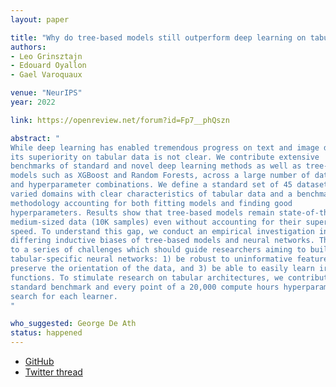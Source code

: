 ```yaml
---
layout: paper

title: "Why do tree-based models still outperform deep learning on tabular data?"
authors:
- Leo Grinsztajn
- Edouard Oyallon
- Gael Varoquaux

venue: "NeurIPS"
year: 2022

link: https://openreview.net/forum?id=Fp7__phQszn

abstract: "
While deep learning has enabled tremendous progress on text and image datasets,
its superiority on tabular data is not clear. We contribute extensive
benchmarks of standard and novel deep learning methods as well as tree-based
models such as XGBoost and Random Forests, across a large number of datasets
and hyperparameter combinations. We define a standard set of 45 datasets from
varied domains with clear characteristics of tabular data and a benchmarking
methodology accounting for both fitting models and finding good
hyperparameters. Results show that tree-based models remain state-of-the-art on
medium-sized data (10K samples) even without accounting for their superior
speed. To understand this gap, we conduct an empirical investigation into the
differing inductive biases of tree-based models and neural networks. This leads
to a series of challenges which should guide researchers aiming to build
tabular-specific neural networks: 1) be robust to uninformative features, 2)
preserve the orientation of the data, and 3) be able to easily learn irregular
functions. To stimulate research on tabular architectures, we contribute a
standard benchmark and every point of a 20,000 compute hours hyperparameter
search for each learner.
"

who_suggested: George De Ath
status: happened
---
```

- [GitHub](https://github.com/LeoGrin/tabular-benchmark)
- [Twitter thread](https://twitter.com/GaelVaroquaux/status/1549422403889106944)
